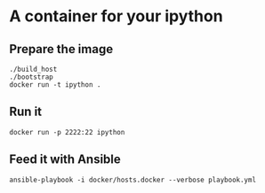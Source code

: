 A container for your ipython
============================

Prepare the image
-----------------

    ./build_host
    ./bootstrap
    docker run -t ipython .

Run it
------

    docker run -p 2222:22 ipython

Feed it with Ansible
--------------------

    ansible-playbook -i docker/hosts.docker --verbose playbook.yml
